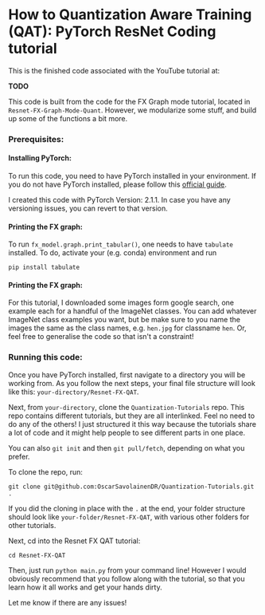 # How to Quantization Aware Training (QAT): PyTorch ResNet Coding tutorial

This is the finished code associated with the YouTube tutorial at:

**TODO**

This code is built from the code for the FX Graph mode tutorial, located in `Resnet-FX-Graph-Mode-Quant`. 
However, we modularize some stuff, and build up some of the functions a bit more.


### Prerequisites:
#### Installing PyTorch:
To run this code, you need to have PyTorch installed in your environment. If you do not have PyTorch installed, please follow this [official guide](https://pytorch.org/get-started/locally/).

I created this code with PyTorch Version: 2.1.1. In case you have any versioning issues, you can revert to that version.

#### Printing the FX graph:
To run `fx_model.graph.print_tabular()`, one needs to have `tabulate` installed. To do, activate your (e.g. conda) environment and run
```
pip install tabulate
```

#### Printing the FX graph:
For this tutorial, I downloaded some images form google search, one example each for a handful of the ImageNet classes. 
You can add whatever ImageNet class examples you want, but be make sure to you name the images the same as the class names, e.g. `hen.jpg` for classname `hen`. 
Or, feel free to generalise the code so that isn't a constraint!


### Running this code:
Once you have PyTorch installed, first navigate to a directory you will be working from. As you follow the next steps, your final file structure will look like this: `your-directory/Resnet-FX-QAT`.

Next, from `your-directory`, clone the `Quantization-Tutorials` repo. This repo contains different tutorials, but they are all interlinked. Feel no need to do any of the others! I just structured it this way because the tutorials share a lot of code and it might help people to see different parts in one place.

You can also `git init` and then `git pull/fetch`, depending on what you prefer.

To clone the repo, run:
```
git clone git@github.com:OscarSavolainenDR/Quantization-Tutorials.git .
```

If you did the cloning in place with the `.` at the end, your folder structure should look like `your-folder/Resnet-FX-QAT`, with various other folders for other tutorials.

Next, cd into the Resnet FX QAT tutorial:
```
cd Resnet-FX-QAT
```
Then, just run `python main.py` from your command line! However I would obviously recommend that you follow along with the tutorial, so that you learn how it all works and get your hands dirty.

Let me know if there are any issues!
